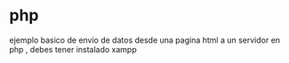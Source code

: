 # php
ejemplo basico de envio de datos desde una pagina html a un servidor en php , debes tener instalado xampp
